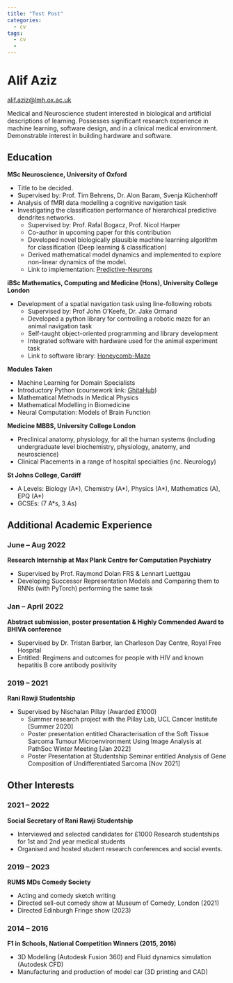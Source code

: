 ```yaml
---
title: "Test Post"
categories:
  - cv
tags:
  - cv
  - 
---
```


# Alif Aziz
[alif.aziz@lmh.ox.ac.uk](mailto:alif.aziz@lmh.ox.ac.uk)

Medical and Neuroscience student interested in biological and artificial descriptions of learning. Possesses significant research experience in machine learning, software design, and in a clinical medical environment. Demonstrable interest in building hardware and software.


## Education

**MSc Neuroscience, University of Oxford**
- Title to be decided.
- Supervised by: Prof. Tim Behrens, Dr. Alon Baram, Svenja Küchenhoff
- Analysis of fMRI data modelling a cognitive navigation task
- Investigating the classification performance of hierarchical predictive dendrites networks.
  - Supervised by: Prof. Rafal Bogacz, Prof. Nicol Harper
  - Co-author in upcoming paper for this contribution
  - Developed novel biologically plausible machine learning algorithm for classification (Deep learning & classification)
  - Derived mathematical model dynamics and implemented to explore non-linear dynamics of the model.
  - Link to implementation: [Predictive-Neurons](https://github.com/alifuaziz/Predictive-Neurons)

**iBSc Mathematics, Computing and Medicine (Hons), University College London**
- Development of a spatial navigation task using line-following robots
  - Supervised by: Prof John O’Keefe, Dr. Jake Ormand
  - Developed a python library for controlling a robotic maze for an animal navigation task
  - Self-taught object-oriented programming and library development
  - Integrated software with hardware used for the animal experiment task
  - Link to software library: [Honeycomb-Maze](https://github.com/alifuaziz/Honeycomb-Maze)

**Modules Taken**
- Machine Learning for Domain Specialists
- Introductory Python (coursework link: [GhitaHub](https://github.com/Sam-Fin/GhitaHub))
- Mathematical Methods in Medical Physics
- Mathematical Modelling in Biomedicine
- Neural Computation: Models of Brain Function

**Medicine MBBS, University College London**
- Preclinical anatomy, physiology, for all the human systems (including undergraduate level biochemistry, physiology, anatomy, and neuroscience)
- Clinical Placements in a range of hospital specialties (inc. Neurology)

**St Johns College, Cardiff**
- A Levels: Biology (A*), Chemistry (A*), Physics (A*), Mathematics (A), EPQ (A*)
- GCSEs: (7 A*s, 3 As)

## Additional Academic Experience

### June – Aug 2022
**Research Internship at Max Plank Centre for Computation Psychiatry**
- Supervised by Prof. Raymond Dolan FRS & Lennart Luettgau
- Developing Successor Representation Models and Comparing them to RNNs (with PyTorch) performing the same task

### Jan – April 2022
**Abstract submission, poster presentation & Highly Commended Award to BHIVA conference**
- Supervised by Dr. Tristan Barber, Ian Charleson Day Centre, Royal Free Hospital
- Entitled: Regimens and outcomes for people with HIV and known hepatitis B core antibody positivity

### 2019 – 2021
**Rani Rawji Studentship**
- Supervised by Nischalan Pillay (Awarded £1000)
  - Summer research project with the Pillay Lab, UCL Cancer Institute [Summer 2020]
  - Poster presentation entitled Characterisation of the Soft Tissue Sarcoma Tumour Microenvironment Using Image Analysis at PathSoc Winter Meeting [Jan 2022]
  - Poster Presentation at Studentship Seminar entitled Analysis of Gene Composition of Undifferentiated Sarcoma [Nov 2021]

## Other Interests

### 2021 – 2022
**Social Secretary of Rani Rawji Studentship**
- Interviewed and selected candidates for £1000 Research studentships for 1st and 2nd year medical students
- Organised and hosted student research conferences and social events.

### 2019 – 2023
**RUMS MDs Comedy Society**
- Acting and comedy sketch writing
- Directed sell-out comedy show at Museum of Comedy, London (2021)
- Directed Edinburgh Fringe show (2023)

### 2014 – 2016
**F1 in Schools, National Competition Winners (2015, 2016)**
- 3D Modelling (Autodesk Fusion 360) and Fluid dynamics simulation (Autodesk CFD)
- Manufacturing and production of model car (3D printing and CAD)
